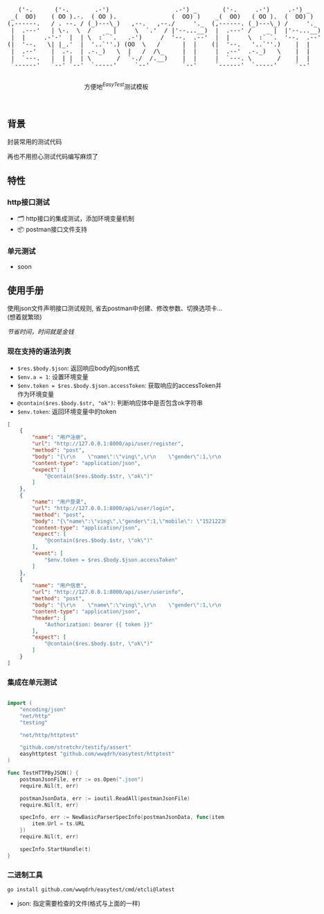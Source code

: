 <p align='center'>
  <pre style="float:left;">
   ('-.      ('-.       .-')                  .-') _       ('-.     .-')     .-') _    
 _(  OO)    ( OO ).-.  ( OO ).               (  OO) )    _(  OO)   ( OO ).  (  OO) )   
(,------.   / . --. / (_)---\_)   ,--.   ,--./     '._  (,------. (_)---\_) /     '._  
 |  .---'   | \-.  \  /    _ |     \  `.'  / |'--...__)  |  .---' /    _ |  |'--...__) 
 |  |     .-'-'  |  | \  :` `.   .-')     /  '--.  .--'  |  |     \  :` `.  '--.  .--' 
(|  '--.   \| |_.'  |  '..`''.) (OO  \   /      |  |    (|  '--.   '..`''.)    |  |    
 |  .--'    |  .-.  | .-._)   \  |   /  /\_     |  |     |  .--'  .-._)   \    |  |    
 |  `---.   |  | |  | \       /  `-./  /.__)    |  |     |  `---. \       /    |  |    
 `------'   `--' `--'  `-----'     `--'         `--'     `------'  `-----'     `--'    
  </pre>
</p>

<p align='center'>
方便地<sup><em>EasyTest</em></sup>测试模板
<br> 
</p>

<br>

## 背景


封装常用的测试代码

再也不用担心测试代码编写麻烦了


## 特性

### http接口测试

- 🗂 http接口的集成测试，添加环境变量机制
- 📦 postman接口文件支持

### 单元测试

- soon

## 使用手册

使用json文件声明接口测试规则, 省去postman中创建、修改参数、切换选项卡...(想着就繁琐)

*节省时间，时间就是金钱*


### 现在支持的语法列表

- `$res.$body.$json`: 返回响应body的json格式
- `$env.a = 1`: 设置环境变量
- `$env.token = $res.$body.$json.accessToken`: 获取响应的accessToken并作为环境变量
- `@contain($res.$body.$str, "ok")`: 判断响应体中是否包含ok字符串
- `$env.token`: 返回环境变量中的token

```json
[
    {
        "name": "用户注册",
        "url": "http://127.0.0.1:8000/api/user/register",
        "method": "post",
        "body": "{\r\n    \"name\":\"ving\",\r\n    \"gender\":1,\r\n    \"mobile\": \"15212230311\",\r\n    \"password\": \"123456\"\r\n}\r\n",
        "content-type": "application/json",
        "expect": [
            "@contain($res.$body.$str, \"ok\")"
        ]
    },
    {
        "name": "用户登录",
        "url": "http://127.0.0.1:8000/api/user/login",
        "method": "post",
        "body": "{\"name\":\"ving\",\"gender\":1,\"mobile\": \"15212230311\",\"password\": \"123456\"}",
        "content-type": "application/json",
        "expect": [
            "@contain($res.$body.$str, \"ok\")"
        ],
        "event": [
            "$env.token = $res.$body.$json.accessToken"
        ]
    },
    {
        "name": "用户信息",
        "url": "http://127.0.0.1:8000/api/user/userinfo",
        "method": "post",
        "body": "{\r\n    \"name\":\"ving\",\r\n    \"gender\":1,\r\n    \"mobile\": \"15212230311\",\r\n    \"password\": \"123456\"\r\n}\r\n",
        "content-type": "application/json",
        "header": [
            "Authorization: bearer {{ token }}"
        ],
        "expect": [
            "@contain($res.$body.$str, \"ok\")"
        ]
    }
]
```

### 集成在单元测试

```go

import (
	"encoding/json"
	"net/http"
	"testing"

	"net/http/httptest"

	"github.com/stretchr/testify/assert"
	easyhttptest "github.com/wwqdrh/easytest/httptest"
)

func TestHTTPByJSON() {
    postmanJsonFile, err := os.Open(".json")
	require.Nil(t, err)

	postmanJsonData, err := ioutil.ReadAll(postmanJsonFile)
	require.Nil(t, err)

	specInfo, err := NewBasicParserSpecInfo(postmanJsonData, func(item *BasicItem) {
		item.Url = ts.URL
	})
	require.Nil(t, err)

	specInfo.StartHandle(t)
}
```

### 二进制工具


```shell
go install github.com/wwqdrh/easytest/cmd/etcli@latest
```

- json: 指定需要检查的文件(格式与上面的一样)